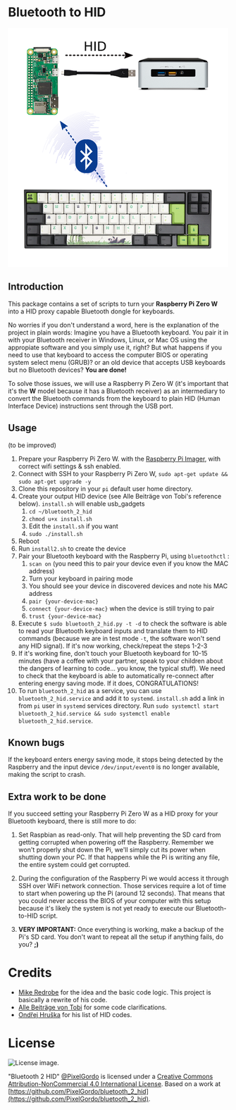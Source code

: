 # Bluetooth to HID

![License image.](images/diagram.png)

## Introduction

This package contains a set of scripts to turn your **Raspberry Pi Zero W** into a HID proxy capable Bluetooth dongle
for keyboards.

No worries if you don't understand a word, here is the explanation of the project in plain words: Imagine you have a
Bluetooth keyboard. You pair it in with your Bluetooth receiver in Windows, Linux, or Mac OS using the appropiate
software and you simply use it, right? But what happens if you need to use that keyboard to access the computer BIOS
or operating system select menu (GRUB)? or an old device that accepts USB keyboards but no Bluetooth devices?
**You are done!**

To solve those issues, we will use a Raspberry Pi Zero W (it's important that it's the **W** model because it has a
Bluetooth receiver) as an intermediary to convert the Bluetooth commands from the keyboard to plain HID (Human Interface
Device) instructions sent through the USB port. 


## Usage

(to be improved)

  1. Prepare your Raspberry Pi Zero W. with the [Raspberry Pi Imager](https://youtu.be/ntaXWS8Lk34), with correct wifi settings & ssh enabled.
  2. Connect with SSH to your Raspberry Pi Zero W, `sudo apt-get update && sudo apt-get upgrade -y`
  3. Clone this repository in your `pi` default user home directory.
  4. Create your output HID device (see Alle Beiträge von Tobi's reference below). `install.sh` will enable usb_gadgets
     1. `cd ~/bluetooth_2_hid`
     2. `chmod u+x install.sh`
     3. Edit the `install.sh` if you want
     4. `sudo ./install.sh` 
  5. Reboot
  6. Run `install2.sh` to create the device
  7. Pair your Bluetooth keyboard with the Raspberry Pi, using `bluetoothctl` :
     1. `scan on` (you need this to pair your device even if you know the MAC address)
     2. Turn your keyboard in pairing mode
     3. You should see your device in discovered devices and note his MAC address
     4. `pair {your-device-mac}`
     5. `connect {your-device-mac}` when the device is still trying to pair
     6. `trust {your-device-mac}`
  8. Execute `$ sudo bluetooth_2_hid.py -t -d` to check the software is able to read your Bluetooth keyboard inputs
     and translate them to HID commands (because we are in test mode `-t`, the software won't send any HID signal). If
     it's now working, check/repeat the steps 1-2-3
  9. If it's working fine, don't touch your Bluetooth keyboard for 10-15 minutes (have a coffee with your partner, speak
     to your children about the dangers of learning to code... you know, the typical stuff). We need to check that the
     keyboard is able to automatically re-connect after entering energy saving mode. If it does, CONGRATULATIONS!
  10. To run `bluetooth_2_hid` as a service, you can use `bluetooth_2_hid.service` and add it to `systemd`.
     `install.sh` add a link in  from `pi` user in `systemd` services directory.
     Run `sudo systemctl start bluetooth_2_hid.service && sudo systemctl enable bluetooth_2_hid.service`.
     
## Known bugs
 
If the keyboard enters energy saving mode, it stops being detected by the Raspberry and the input device
`/dev/input/event0` is no longer available, making the script to crash.

## Extra work to be done

If you succeed setting your Raspberry Pi Zero W as a HID proxy for your Bluetooth keyboard, there is still more to do:

  1. Set Raspbian as read-only. That will help preventing the SD card from getting corrupted when powering off the
     Raspberry. Remember we won't properly shut down the Pi, we'll simply cut its power when shutting down your PC. If
     that happens while the Pi is writing any file, the entire system could get corrupted.
     
  2. During the configuration of the Raspberry Pi we would access it through SSH over WiFi network connection. Those
     services require a lot of time to start when powering up the Pi (around 12 seconds). That means that you could
     never access the BIOS of your computer with this setup because it's likely the system is not yet ready to execute
     our Bluetooth-to-HID script.
     
  3. **VERY IMPORTANT:** Once everything is working, make a backup of the Pi's SD card. You don't want to repeat all the
     setup if anything fails, do you? **;)**


# Credits

  * [Mike Redrobe](https://github.com/mikerr/pihidproxy) for the idea and the basic code logic. This project is
    basically a rewrite of his code.
  * [Alle Beiträge von Tobi](https://www.isticktoit.net/?p=1383) for some code clarifications.
  * [Ondřej Hruška](https://gist.github.com/MightyPork/6da26e382a7ad91b5496ee55fdc73db2) for his list of HID codes.


# License

![License image.](https://i.creativecommons.org/l/by-nc/4.0/88x31.png)

"Bluetooth 2 HID" [@PixelGordo](https://twitter.com/PixelGordo) is
licensed under a [Creative Commons Attribution-NonCommercial 4.0 International
License](http://creativecommons.org/licenses/by-nc/4.0/). Based on a work at
[https://github.com/PixelGordo/bluetooth_2_hid](https://github.com/PixelGordo/bluetooth_2_hid).
